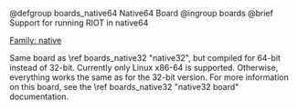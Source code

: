 @defgroup    boards_native64 Native64 Board
@ingroup     boards
@brief       Support for running RIOT in native64

[Family: native](https://github.com/RIOT-OS/RIOT/wiki/Family:-native)

Same board as \ref boards_native32 "native32", but compiled for 64-bit instead of 32-bit.
Currently only Linux x86-64 is supported.
Otherwise, everything works the same as for the 32-bit version.
For more information on this board, see the \ref boards_native32 "native32 board" documentation.
